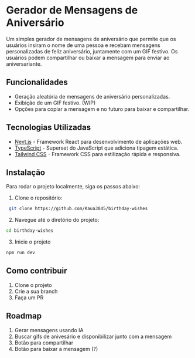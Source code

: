 # Gerador de Mensagens de Aniversário

Um simples gerador de mensagens de aniversário que permite que os usuários insiram o nome de uma pessoa e recebam mensagens personalizadas de feliz aniversário, juntamente com um GIF festivo. Os usuários podem compartilhar ou baixar a mensagem para enviar ao aniversariante.

## Funcionalidades

- Geração aleatória de mensagens de aniversário personalizadas.
- Exibição de um GIF festivo. (WIP)
- Opções para copiar a mensagem e no futuro para baixar e compartilhar.

## Tecnologias Utilizadas

- [Next.js](https://nextjs.org/) - Framework React para desenvolvimento de aplicações web.
- [TypeScript](https://www.typescriptlang.org/) - Superset do JavaScript que adiciona tipagem estática.
- [Tailwind CSS](https://tailwindcss.com/) - Framework CSS para estilização rápida e responsiva.

## Instalação

Para rodar o projeto localmente, siga os passos abaixo:

1. Clone o repositório:

```bash
 git clone https://github.com/Kaua3045/birthday-wishes
```
2. Navegue até o diretório do projeto:

```bash
cd birthday-wishes
```

3. Inicie o projeto

```bash
npm run dev
```

## Como contribuir

1. Clone o projeto
2. Crie a sua branch
3. Faça um PR

## Roadmap

1. Gerar mensagens usando IA
2. Buscar gifs de anivesário e disponibilizar junto com a mensagem
3. Botão para compartilhar
4. Botão para baixar a mensagem (?)
